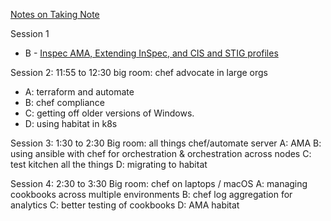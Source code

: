 [Notes on Taking Note](https://github.com/chef/community-summits#taking-note)

Session 1
 * B - [Inspec AMA, Extending InSpec, and CIS and STIG profiles](1B-InSpec)

Session 2: 11:55 to 12:30
big room: chef advocate in large orgs
* A: terraform and automate 
* B: chef compliance
* C: getting off older versions of Windows. 
* D: using habitat in k8s

Session 3: 1:30 to 2:30 
Big room: all things chef/automate server 
A: AMA
B: using ansible with chef for orchestration & orchestration across nodes
C: test kitchen all the things
D: migrating to habitat

Session 4: 2:30 to 3:30
Big room: chef on laptops / macOS 
A: managing cookbooks across multiple environments
B: chef log aggregation for analytics 
C: better testing of cookbooks
D: AMA habitat